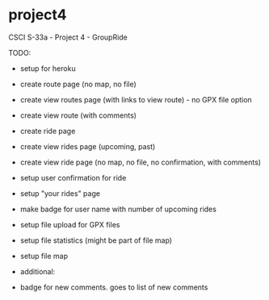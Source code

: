 # project4
CSCI S-33a - Project 4 - GroupRide

TODO:
- setup for heroku
- create route page (no map, no file)
- create view routes page (with links to view route) - no GPX file option
- create view route (with comments)
- create ride page
- create view rides page (upcoming, past)
- create view ride page (no map, no file, no confirmation, with comments)
- setup user confirmation for ride
- setup "your rides" page
- make badge for user name with number of upcoming rides
- setup file upload for GPX files
- setup file statistics (might be part of file map)
- setup file map

- additional:
- badge for new comments.  goes to list of new comments
